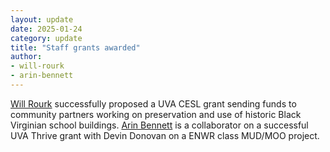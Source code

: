 ```yaml
---
layout: update
date: 2025-01-24
category: update
title: "Staff grants awarded"
author:
- will-rourk
- arin-bennett
---
```


[Will Rourk](/people/will-rourk) successfully proposed a UVA CESL grant sending funds to community partners working on preservation and use of historic Black Virginian school buildings. [Arin Bennett](/people/arin-bennett) is a collaborator on a successful UVA Thrive grant with Devin Donovan on a ENWR class MUD/MOO project.